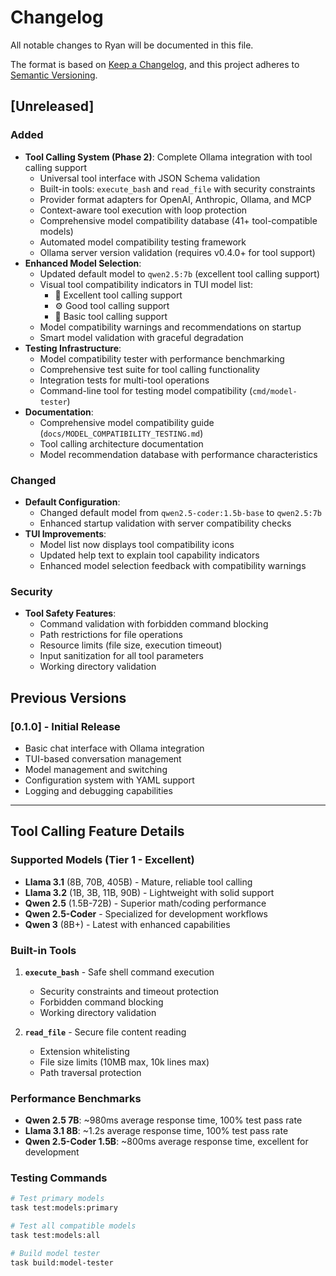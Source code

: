 # Changelog

All notable changes to Ryan will be documented in this file.

The format is based on [Keep a Changelog](https://keepachangelog.com/en/1.0.0/),
and this project adheres to [Semantic Versioning](https://semver.org/spec/v2.0.0.html).

## [Unreleased]

### Added
- **Tool Calling System (Phase 2)**: Complete Ollama integration with tool calling support
  - Universal tool interface with JSON Schema validation
  - Built-in tools: `execute_bash` and `read_file` with security constraints
  - Provider format adapters for OpenAI, Anthropic, Ollama, and MCP
  - Context-aware tool execution with loop protection
  - Comprehensive model compatibility database (41+ tool-compatible models)
  - Automated model compatibility testing framework
  - Ollama server version validation (requires v0.4.0+ for tool support)
- **Enhanced Model Selection**:
  - Updated default model to `qwen2.5:7b` (excellent tool calling support)
  - Visual tool compatibility indicators in TUI model list:
    - 🔧 Excellent tool calling support
    - ⚙️ Good tool calling support  
    - 🔩 Basic tool calling support
  - Model compatibility warnings and recommendations on startup
  - Smart model validation with graceful degradation
- **Testing Infrastructure**:
  - Model compatibility tester with performance benchmarking
  - Comprehensive test suite for tool calling functionality
  - Integration tests for multi-tool operations
  - Command-line tool for testing model compatibility (`cmd/model-tester`)
- **Documentation**:
  - Comprehensive model compatibility guide (`docs/MODEL_COMPATIBILITY_TESTING.md`)
  - Tool calling architecture documentation
  - Model recommendation database with performance characteristics

### Changed
- **Default Configuration**:
  - Changed default model from `qwen2.5-coder:1.5b-base` to `qwen2.5:7b`
  - Enhanced startup validation with server compatibility checks
- **TUI Improvements**:
  - Model list now displays tool compatibility icons
  - Updated help text to explain tool capability indicators
  - Enhanced model selection feedback with compatibility warnings

### Security
- **Tool Safety Features**:
  - Command validation with forbidden command blocking
  - Path restrictions for file operations
  - Resource limits (file size, execution timeout)
  - Input sanitization for all tool parameters
  - Working directory validation

## Previous Versions

### [0.1.0] - Initial Release
- Basic chat interface with Ollama integration
- TUI-based conversation management
- Model management and switching
- Configuration system with YAML support
- Logging and debugging capabilities

---

## Tool Calling Feature Details

### Supported Models (Tier 1 - Excellent)
- **Llama 3.1** (8B, 70B, 405B) - Mature, reliable tool calling
- **Llama 3.2** (1B, 3B, 11B, 90B) - Lightweight with solid support
- **Qwen 2.5** (1.5B-72B) - Superior math/coding performance
- **Qwen 2.5-Coder** - Specialized for development workflows
- **Qwen 3** (8B+) - Latest with enhanced capabilities

### Built-in Tools
1. **`execute_bash`** - Safe shell command execution
   - Security constraints and timeout protection
   - Forbidden command blocking
   - Working directory validation

2. **`read_file`** - Secure file content reading
   - Extension whitelisting
   - File size limits (10MB max, 10k lines max)
   - Path traversal protection

### Performance Benchmarks
- **Qwen 2.5 7B**: ~980ms average response time, 100% test pass rate
- **Llama 3.1 8B**: ~1.2s average response time, 100% test pass rate
- **Qwen 2.5-Coder 1.5B**: ~800ms average response time, excellent for development

### Testing Commands
```bash
# Test primary models
task test:models:primary

# Test all compatible models  
task test:models:all

# Build model tester
task build:model-tester
```